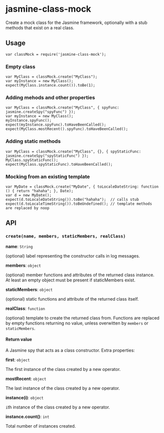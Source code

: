 # jasmine-class-mock

Create a mock class for the Jasmine framework, optionally with a stub methods that exist on a real class.

## Usage
```
var classMock = require('jasmine-class-mock');
```

### Empty class
```
var MyClass = classMock.create("MyClass");
var myInstance = new MyClass();
expect(MyClass.instance.count()).toBe(1);
```

### Adding mehods and other properties
```
var MyClass = classMock.create("MyClass", { spyFunc: jasmine.createSpy("spyFunc") });
var myInstance = new MyClass();
myInstance.spyFunc();
expect(myInstance.spyFunc).toHaveBeenCalled();
expect(MyClass.mostRecent().spyFunc).toHaveBeenCalled();
```

### Adding static methods
```
var MyClass = classMock.create("MyClass", {}, { spyStaticFunc: jasmine.createSpy("spyStaticFunc") });
MyClass.spyStaticFunc();
expect(MyClass.spyStaticFunc).toHaveBeenCalled();
```

### Mocking from an existing template
```
var MyDate = classMock.create("MyDate", { toLocaleDateString: function () { return "hahaha"; }, Date);
var d = new MyDate();
expect(d.toLocaleDateString()).toBe("hahaha");  // calls stub
expect(d.toLocaleTimeString()).toBeUndefined(); // template methods are replaced by noop
```

## API

### `create(name, members, staticMembers, realClass)`

__name__: `String`

(optional) label representing the constructor calls in log messages.

__members__: `object`

(optional) member functions and attributes of the returned class instance. At least an empty object must be present if staticMembers exist.

__staticMembers__: `object`

(optional) static functions and attribute of the returned class itself.

__realClass__: `function`

(optional) template to create the returned class from. Functions are replaced by empty functions returning no value, unless overwitten by `members` or `staticMembers`.

#### Return value

A Jasmine spy that acts as a class constructor. Extra properties:

__first__: `object`

The first instance of the class created by a new operator.

__mostRecent__: `object`

The last instance of the class created by a new operator.

__instance(i)__: `object`

`i`th instance of the class created by a new operator.

__instance.count()__: `int`

Total number of instances created.
